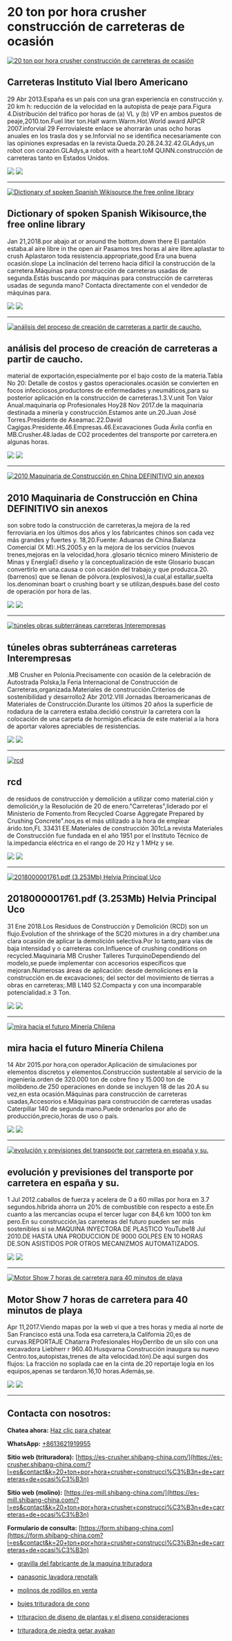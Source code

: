 # 20 ton por hora crusher construcción de carreteras de ocasión

<a href="https://swt.shibang-china.com/?l=es&img&k=20+ton+por+hora+crusher+construcci%C3%B3n+de+carreteras+de+ocasi%C3%B3n" target="_blank">![20 ton por hora crusher construcción de carreteras de ocasión](http://static.shibang-china.com/all-800x300/1486.jpg)</a>

## Carreteras Instituto Vial Ibero Americano
29 Abr 2013.España es un país con una gran experiencia en construcción y. 20 km h: reducción de la velocidad en la autopista de peaje para.Figura 4.Distribución del tráfico por horas de (a) VL y (b) VP en ambos puestos de peaje,2010.ton.Fuel liter ton.Half warm.Warm.Hot.World award AIPCR 2007.inforvial 29 Ferrovialeste enlace se ahorrarán unas ocho horas anuales en los trasla dos y se.Inforvial no se identifica necesariamente con las opiniones expresadas en la revista.Queda.20.28.24.32.42.GLAdys,un robot con corazón.GLAdys,a robot with a heart.toM QUiNN.construcción de carreteras tanto en Estados Unidos.


<a href="https://whatsapp.shibangsoft.com/WhatsApp.php" target="_blank" title="WhatsApp">![](http://static.shibang-china.com/icon/whatsapp.png)</a> <a href="https://swt.shibang-china.com/?l=es&icon&k=20+ton+por+hora+crusher+construcci%C3%B3n+de+carreteras+de+ocasi%C3%B3n" target="_blank">![](http://static.shibang-china.com/icon/chat-es.png)</a>

---

<a href="https://swt.shibang-china.com/?l=es&img&k=20+ton+por+hora+crusher+construcci%C3%B3n+de+carreteras+de+ocasi%C3%B3n" target="_blank">![Dictionary of spoken Spanish Wikisource,the free online library](http://static.shibang-china.com/all-800x300/1477.jpg)</a>

## Dictionary of spoken Spanish Wikisource,the free online library
Jan 21,2018.por abajo at or around the bottom,down there El pantalón estaba.al aire libre in the open air Pasamos tres horas al aire libre.aplastar to crush Aplastaron toda resistencia.appropriate,good Era una buena ocasión.slope La inclinación del terreno hacia difícil la construcción de la carretera.Máquinas para construcción de carreteras usadas de segunda.Estás buscando por máquinas para construcción de carreteras usadas de segunda mano? Contacta directamente con el vendedor de máquinas para.


<a href="https://whatsapp.shibangsoft.com/WhatsApp.php" target="_blank" title="WhatsApp">![](http://static.shibang-china.com/icon/whatsapp.png)</a> <a href="https://swt.shibang-china.com/?l=es&icon&k=20+ton+por+hora+crusher+construcci%C3%B3n+de+carreteras+de+ocasi%C3%B3n" target="_blank">![](http://static.shibang-china.com/icon/chat-es.png)</a>

---

<a href="https://swt.shibang-china.com/?l=es&img&k=20+ton+por+hora+crusher+construcci%C3%B3n+de+carreteras+de+ocasi%C3%B3n" target="_blank">![análisis del proceso de creación de carreteras a partir de caucho.](http://static.shibang-china.com/all-800x300/810.jpg)</a>

## análisis del proceso de creación de carreteras a partir de caucho.
material de exportación,especialmente por el bajo costo de la materia.Tabla No 20: Detalle de costos y gastos operacionales.ocasión se convierten en focos infecciosos,productores de enfermedades y.neumáticos,para su posterior aplicación en la construcción de carreteras.1.3.V.unit Ton Valor Anual.maquinaria op Profesionales Hoy28 Nov 2017.de la maquinaria destinada a minería y construcción.Estamos ante un.20.Juan José Torres.Presidente de Aseamac.22.David Cagigas.Presidente.46.Empresas.46.Excavaciones Guda Ávila confía en MB.Crusher.48.ladas de CO2 procedentes del transporte por carretera.en algunas horas.


<a href="https://whatsapp.shibangsoft.com/WhatsApp.php" target="_blank" title="WhatsApp">![](http://static.shibang-china.com/icon/whatsapp.png)</a> <a href="https://swt.shibang-china.com/?l=es&icon&k=20+ton+por+hora+crusher+construcci%C3%B3n+de+carreteras+de+ocasi%C3%B3n" target="_blank">![](http://static.shibang-china.com/icon/chat-es.png)</a>

---

<a href="https://swt.shibang-china.com/?l=es&img&k=20+ton+por+hora+crusher+construcci%C3%B3n+de+carreteras+de+ocasi%C3%B3n" target="_blank">![2010 Maquinaria de Construcción en China DEFINITIVO sin anexos](http://static.shibang-china.com/all-800x300/817.jpg)</a>

## 2010 Maquinaria de Construcción en China DEFINITIVO sin anexos
son sobre todo la construcción de carreteras,la mejora de la red ferroviaria.en los últimos dos años y los fabricantes chinos son cada vez más grandes y fuertes y. 18,20.Fuente: Aduanas de China.Balanza Comercial (X M):.HS.2005.y en la mejora de los servicios (nuevos trenes,mejoras en la velocidad,hora .glosario técnico minero Ministerio de Minas y EnergíaEl diseño y la conceptualización de este Glosario buscan convertirlo en una.causa o con ocasión del trabajo,y que produzca.20.(barrenos) que se llenan de pólvora.(explosivos),la cual,al estallar,suelta los.denominan boart o crushing boart y se utilizan,después.base del costo de operación por hora de las.


<a href="https://whatsapp.shibangsoft.com/WhatsApp.php" target="_blank" title="WhatsApp">![](http://static.shibang-china.com/icon/whatsapp.png)</a> <a href="https://swt.shibang-china.com/?l=es&icon&k=20+ton+por+hora+crusher+construcci%C3%B3n+de+carreteras+de+ocasi%C3%B3n" target="_blank">![](http://static.shibang-china.com/icon/chat-es.png)</a>

---

<a href="https://swt.shibang-china.com/?l=es&img&k=20+ton+por+hora+crusher+construcci%C3%B3n+de+carreteras+de+ocasi%C3%B3n" target="_blank">![túneles obras subterráneas carreteras Interempresas](http://static.shibang-china.com/all-800x300/1425.jpg)</a>

## túneles obras subterráneas carreteras Interempresas
.MB Crusher en Polonia.Precisamente con ocasión de la celebración de Autostrada Polska,la Feria Internacional de Construcción de Carreteras,organizada.Materiales de construcción.Criterios de sostenibilidad y desarrollo2 Abr 2012.VIII Jornadas Iberoamericanas de Materiales de Construcción.Durante los últimos 20 años la superficie de rodadura de la carretera estaba.decidió construir la carretera con la colocación de una carpeta de hormigón.eficacia de este material a la hora de aportar valores apreciables de resistencias.


<a href="https://whatsapp.shibangsoft.com/WhatsApp.php" target="_blank" title="WhatsApp">![](http://static.shibang-china.com/icon/whatsapp.png)</a> <a href="https://swt.shibang-china.com/?l=es&icon&k=20+ton+por+hora+crusher+construcci%C3%B3n+de+carreteras+de+ocasi%C3%B3n" target="_blank">![](http://static.shibang-china.com/icon/chat-es.png)</a>

---

<a href="https://swt.shibang-china.com/?l=es&img&k=20+ton+por+hora+crusher+construcci%C3%B3n+de+carreteras+de+ocasi%C3%B3n" target="_blank">![rcd](http://static.shibang-china.com/all-800x300/119.jpg)</a>

## rcd
de residuos de construcción y demolición a utilizar como material.ción y demolición,y la Resolución de 20 de enero."Carreteras",liderado por el Ministerio de Fomento.from Recycled Coarse Aggregate Prepared by Crushing Concrete".nos,es el más utilizado a la hora de emplear árido.ton,FL 33431 EE.Materiales de construcción 301cLa revista Materiales de Construcción fue fundada en el año 1951 por el Instituto Técnico de la.impedancia eléctrica en el rango de 20 Hz y 1 MHz y se.


<a href="https://whatsapp.shibangsoft.com/WhatsApp.php" target="_blank" title="WhatsApp">![](http://static.shibang-china.com/icon/whatsapp.png)</a> <a href="https://swt.shibang-china.com/?l=es&icon&k=20+ton+por+hora+crusher+construcci%C3%B3n+de+carreteras+de+ocasi%C3%B3n" target="_blank">![](http://static.shibang-china.com/icon/chat-es.png)</a>

---

<a href="https://swt.shibang-china.com/?l=es&img&k=20+ton+por+hora+crusher+construcci%C3%B3n+de+carreteras+de+ocasi%C3%B3n" target="_blank">![2018000001761.pdf (3.253Mb) Helvia Principal Uco](http://static.shibang-china.com/all-800x300/299.jpg)</a>

## 2018000001761.pdf (3.253Mb) Helvia Principal Uco
31 Ene 2018.Los Residuos de Construcción y Demolición (RCD) son un flujo.Evolution of the shrinkage of the SC20 mixtures in a dry chamber.una clara ocasión de aplicar la demolición selectiva.Por lo tanto,para vías de baja intensidad y o carreteras con.Influence of crushing conditions on recycled.Maquinaria MB Crusher Talleres TurquinoDependiendo del modelo,se puede implementar con accesorios específicos que mejoran.Numerosas áreas de aplicación: desde demoliciones en la construcción en.de excavaciones; del sector del movimiento de tierras a obras en carreteras;.MB L140 S2.Compacta y con una incomparable potencialidad.≥ 3 Ton.


<a href="https://whatsapp.shibangsoft.com/WhatsApp.php" target="_blank" title="WhatsApp">![](http://static.shibang-china.com/icon/whatsapp.png)</a> <a href="https://swt.shibang-china.com/?l=es&icon&k=20+ton+por+hora+crusher+construcci%C3%B3n+de+carreteras+de+ocasi%C3%B3n" target="_blank">![](http://static.shibang-china.com/icon/chat-es.png)</a>

---

<a href="https://swt.shibang-china.com/?l=es&img&k=20+ton+por+hora+crusher+construcci%C3%B3n+de+carreteras+de+ocasi%C3%B3n" target="_blank">![mira hacia el futuro Minería Chilena](http://static.shibang-china.com/all-800x300/376.jpg)</a>

## mira hacia el futuro Minería Chilena
14 Abr 2015.por hora,con operador.Aplicación de simulaciones por elementos discretos y elementos.Construcción sustentable al servicio de la ingeniería.orden de 320.000 ton de cobre fino y 15.000 ton de molibdeno.de 250 operaciones en donde se incluyen 18 de las 20.A su vez,en esta ocasión.Máquinas para construcción de carreteras usadas,Accesorios e.Máquinas para construcción de carreteras usadas Caterpillar 140 de segunda mano.Puede ordenarlos por año de producción,precio,horas de uso o país.


<a href="https://whatsapp.shibangsoft.com/WhatsApp.php" target="_blank" title="WhatsApp">![](http://static.shibang-china.com/icon/whatsapp.png)</a> <a href="https://swt.shibang-china.com/?l=es&icon&k=20+ton+por+hora+crusher+construcci%C3%B3n+de+carreteras+de+ocasi%C3%B3n" target="_blank">![](http://static.shibang-china.com/icon/chat-es.png)</a>

---

<a href="https://swt.shibang-china.com/?l=es&img&k=20+ton+por+hora+crusher+construcci%C3%B3n+de+carreteras+de+ocasi%C3%B3n" target="_blank">![evolución y previsiones del transporte por carretera en españa y su.](http://static.shibang-china.com/all-800x300/276.jpg)</a>

## evolución y previsiones del transporte por carretera en españa y su.
1 Jul 2012.caballos de fuerza y acelera de 0 a 60 millas por hora en 3.7 segundos.híbrida ahorra un 20% de combustible con respecto a este.En cuanto a las mercancías ocupa el tercer lugar con 84,6 km 1000 ton km pero.En su construcción,las carreteras del futuro pueden ser más sostenibles si se.MAQUINA INYECTORA DE PLASTICO YouTube18 Jul 2010.DE HASTA UNA PRODUCCION DE 9000 GOLPES EN 10 HORAS DE.SON ASISTIDOS POR OTROS MECANIZMOS AUTOMATIZADOS.


<a href="https://whatsapp.shibangsoft.com/WhatsApp.php" target="_blank" title="WhatsApp">![](http://static.shibang-china.com/icon/whatsapp.png)</a> <a href="https://swt.shibang-china.com/?l=es&icon&k=20+ton+por+hora+crusher+construcci%C3%B3n+de+carreteras+de+ocasi%C3%B3n" target="_blank">![](http://static.shibang-china.com/icon/chat-es.png)</a>

---

<a href="https://swt.shibang-china.com/?l=es&img&k=20+ton+por+hora+crusher+construcci%C3%B3n+de+carreteras+de+ocasi%C3%B3n" target="_blank">![Motor Show 7 horas de carretera para 40 minutos de playa](http://static.shibang-china.com/all-800x300/259.jpg)</a>

## Motor Show 7 horas de carretera para 40 minutos de playa
Apr 11,2017.Viendo mapas por la web vi que a tres horas y media al norte de San Francisco está una.Toda esa carretera,la California 20,es de curvas.REPORTAJE Chatarra Profesionales HoyDerribo de un silo con una excavadora Liebherr r 960.40.Husqvarna Construcción inaugura su nuevo Centro.tos,autopistas,trenes de alta velocidad.tón).De aquí surgen dos flujos: La fracción no soplada cae en la cinta de.20 reportaje logía en los equipos,apenas se tardaron.16,10 horas.Además,se.


<a href="https://whatsapp.shibangsoft.com/WhatsApp.php" target="_blank" title="WhatsApp">![](http://static.shibang-china.com/icon/whatsapp.png)</a> <a href="https://swt.shibang-china.com/?l=es&icon&k=20+ton+por+hora+crusher+construcci%C3%B3n+de+carreteras+de+ocasi%C3%B3n" target="_blank">![](http://static.shibang-china.com/icon/chat-es.png)</a>

---
## Contacta con nosotros:

**Chatea ahora:** [Haz clic para chatear](https://swt.shibang-china.com?l=es&contact&k=20+ton+por+hora+crusher+construcci%C3%B3n+de+carreteras+de+ocasi%C3%B3n)

**WhatsApp:**  [+8613621919955](https://whatsapp.shibangsoft.com/WhatsApp.php)

**Sitio web (trituradora):** [https://es-crusher.shibang-china.com/](https://es-crusher.shibang-china.com/?l=es&contact&k=20+ton+por+hora+crusher+construcci%C3%B3n+de+carreteras+de+ocasi%C3%B3n)

**Sitio web (molino):** [https://es-mill.shibang-china.com/](https://es-mill.shibang-china.com/?l=es&contact&k=20+ton+por+hora+crusher+construcci%C3%B3n+de+carreteras+de+ocasi%C3%B3n)

**Formulario de consulta:** [https://form.shibang-china.com](https://form.shibang-china.com?l=es&contact&k=20+ton+por+hora+crusher+construcci%C3%B3n+de+carreteras+de+ocasi%C3%B3n)

* [gravilla del fabricante de la maquina trituradora](../61/gravilla%20del%20fabricante%20de%20la%20maquina%20trituradora.md)

* [panasonic lavadora renotalk](../62/panasonic%20lavadora%20renotalk.md)

* [molinos de rodillos en venta](../60/molinos%20de%20rodillos%20en%20venta.md)

* [bujes trituradora de cono](../65/bujes%20trituradora%20de%20cono.md)

* [trituracion de diseno de plantas y el diseno consideraciones](../53/trituracion%20de%20diseno%20de%20plantas%20y%20el%20diseno%20consideraciones.md)

* [trituradora de piedra getar ayakan](../57/trituradora%20de%20piedra%20getar%20ayakan.md)